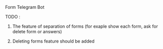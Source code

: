 Form Telegram Bot

TODO :

1. The feature of separation of forms (for exaple show each form, ask for delete form or answers)

2. Deleting forms feature should be added

